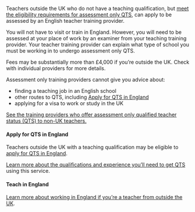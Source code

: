Teachers outside the UK who do not have a teaching qualification, but [meet the eligibility requirements for assessment only QTS](https://www.gov.uk/government/publications/apply-for-qualified-teacher-status-qts-if-you-teach-outside-the-uk/routes-to-qualified-teacher-status-qts-for-teachers-and-those-with-teaching-experience-outside-the-uk#apply-for-assessment-only-qts), can apply to be assessed by an English teacher training provider. 

You will not have to visit or train in England. However, you will need to be assessed at your place of work by an examiner from your teaching training provider. Your teacher training provider can explain what type of school you must be working in to undergo assessment only QTS.

Fees may be substantially more than £4,000 if you’re outside the UK. Check with individual providers for more details.

Assessment only training providers cannot give you advice about:

* finding a teaching job in an English school
* other routes to QTS, including [Apply for QTS in England](https://www.gov.uk/government/publications/awarding-qualified-teacher-status-to-overseas-teachers/a-fairer-approach-to-awarding-qts-to-overseas-teachers--2)
* applying for a visa to work or study in the UK

[See the training providers who offer assessment only qualified teacher status (QTS) to non-UK teachers.](#group--non-uk)

#### Apply for QTS in England

Teachers outside the UK with a teaching qualification may be eligible to [apply for QTS in England](https://apply-for-qts-in-england.education.gov.uk/eligibility/start). 

[Learn more about the qualifications and experience you’ll need to get QTS](https://www.gov.uk/government/publications/awarding-qualified-teacher-status-to-overseas-teachers/a-fairer-approach-to-awarding-qts-to-overseas-teachers--2#:~:text=What%20you%27ll%20need%20to,every%20country%20in%20the%20world) using this service. 

#### Teach in England

[Learn more about working in England if you’re a teacher from outside the UK](/non-uk-teachers/teach-in-england-if-you-trained-overseas#apply-for-qualified-teacher-status-qts).
